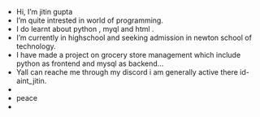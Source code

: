 -  Hi, I’m jitin gupta 
-  I’m quite intrested in world of programming.
-  I do learnt about python , myql and html . 
-  I’m currently in highschool and seeking admission in newton school of technology.
-  I have made a project on grocery store management which include python as frontend and mysql as backend... 
-  Yall can reache me through my discord i am generally active there id-aint_jitin.
- 
- peace
- 

<!---
xgamerzone/xgamerzone is a ✨ special ✨ repository because its `README.md` (this file) appears on your GitHub profile.
You can click the Preview link to take a look at your changes.
--->

